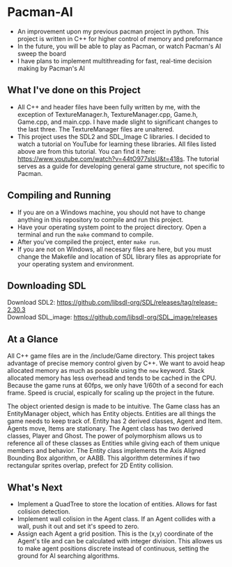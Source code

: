 # Pacman-AI
- An improvement upon my previous pacman project in python. This project is written in C++ for higher control of memory and preformance
- In the future, you will be able to play as Pacman, or watch Pacman's AI sweep the board
- I have plans to implement multithreading for fast, real-time decision making by Pacman's AI

## What I've done on this Project
- All C++ and header files have been fully written by me, with the exception of TextureManager.h, TextureManager.cpp, Game.h, Game.cpp, and main.cpp. I have made slight to significant changes to the last three. The TextureManager files are unaltered.
- This project uses the SDL2 and SDL_Image C libraries. I decided to watch a tutorial on YouTube for learning these libraries. All files listed above are from this tutorial. You can find it here: https://www.youtube.com/watch?v=44tO977slsU&t=418s. The tutorial serves as a guide for developing general game structure, not specific to Pacman.

## Compiling and Running
- If you are on a Windows machine, you should not have to change anything in this repository to compile and run this project.
- Have your operating system point to the project directory. Open a terminal and run the `make` command to compile.
- After you've compiled the project, enter `make run`.
- If you are not on Windows, all necesary files are here, but you must change the Makefile and location of SDL library files as appropriate for your operating system and environment.

## Downloading SDL
Download SDL2: https://github.com/libsdl-org/SDL/releases/tag/release-2.30.3<br>
Download SDL_image: https://github.com/libsdl-org/SDL_image/releases

## At a Glance
All C++ game files are in the /include/Game directory. This project takes advantage of precise memory control given by C++. We want to avoid heap allocated memory as much as possible using the `new` keyword. Stack allocated memory has less overhead and tends to be cached in the CPU. Because the game runs at 60fps, we only have 1/60th of a second for each frame. Speed is crucial, espically for scaling up the project in the future.

The object oriented design is made to be intuitive. The Game class has an EntityManager object, which has Entity objects. Entities are all things the game needs to keep track of. Entity has 2 derived classes, Agent and Item. Agents move, Items are stationary. The Agent class has two derived classes, Player and Ghost. The power of polymorphism allows us to reference all of these classes as Entities while giving each of them unique members and behavior. The Entity class implements the Axis Aligned Bounding Box algorithm, or AABB. This algorithm determines if two rectangular sprites overlap, prefect for 2D Entity collision.

## What's Next
- Implement a QuadTree to store the location of entities. Allows for fast colision detection.
- Implement wall colision in the Agent class. If an Agent collides with a wall, push it out and set it's speed to zero.
- Assign each Agent a grid position. This is the (x,y) coordinate of the Agent's tile and can be calculated with integer division. This allowes us to make agent positions discrete instead of continuous, setting the ground for AI searching algorithms.
